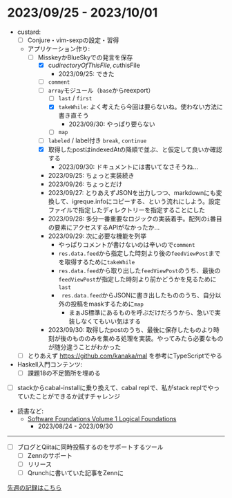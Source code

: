 # 2023/09/25 - 2023/10/01

- custard:
    - [ ] Conjure・vim-sexpの設定・習得
    - アプリケーション作り:
        - [ ] MisskeyかBlueSkyでの発言を保存
            - [x] cu$directoryOfThisFile, cu$thisFile
                - 2023/09/25: できた
            - [ ] `comment`
            - [ ] `array`モジュール（`base`からreexport）
                - [ ] `last` / `first`
                - [x] `takeWhile`: よく考えたら今回は要らないね。使わない方法に書き直そう
                    - 2023/09/30: やっぱり要らない
                - [ ] `map`
            - [ ] `labeled` / label付き `break`, `continue`
            - [x] 取得したpostはindexedAtの降順で並ぶ、と仮定して良いか確認する
                - 2023/09/30: ドキュメントには書いてなさそうね...
            - 2023/09/25: ちょっと実装続き
            - 2023/09/26: ちょっとだけ
            - 2023/09/27: とりあえずJSONを出力しつつ、markdownにも変換して、igreque.infoにコピーする、という流れにしよう。設定ファイルで指定したディレクトリーを指定することにした
            - 2023/09/28: 多分一番重要なロジックの実装着手。配列の`i`番目の要素にアクセスするAPIがなかったか...
            - 2023/09/29: 次に必要な機能を列挙
                - やっぱりコメントが書けないのは辛いので`comment`
                - `res.data.feed`から指定した時刻より後の`feedViewPost`までを取得するために`takeWhile`
                - `res.data.feed`から取り出した`feedViewPost`のうち、最後の`feedViewPost`が指定した時刻より前かどうかを見るために`last`
                - ` res.data.feed`からJSONに書き出したもののうち、自分以外の投稿をmaskするために`map`
                    - まぁJS標準にあるものを呼ぶだけだろうから、急いで実装しなくてもいい気はする
            - 2023/09/30: 取得したpostのうち、最後に保存したものより時刻が後のもののみを集める処理を実装。やってみたら必要なものが随分違うことがわかった
    - [ ] とりあえず <https://github.com/kanaka/mal> を参考にTypeScriptでやる
- Haskell入門コンテンツ:
    - [ ] 課題18の不足箇所を埋める
- [ ] stackからcabal-installに乗り換えて、cabal replで、私がstack replでやっていたことができるか試すチャレンジ
- 読書など:
    - [Software Foundations Volume 1 Logical Foundations](https://softwarefoundations.cis.upenn.edu/lf-current/index.html)
        - 2023/08/24 - 2023/09/30

------

- [ ] ブログとQiitaに同時投稿するのをサポートするツール
    - [ ] Zennのサポート
    - [ ] リリース
    - [ ] Qrunchに書いていた記事をZennに

[先週の記録はこちら](https://github.com/igrep/daily-commits/blob/913f5c1b008f1c8ce78418ea66b1fada574ae621/yesterday.md)
